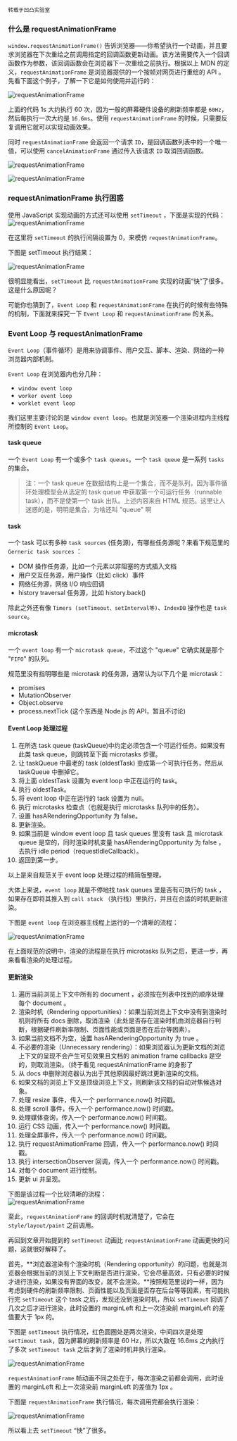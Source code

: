 `转载于凹凸实验室`

### 什么是 requestAnimationFrame

`window.requestAnimationFrame()` 告诉浏览器——你希望执行一个动画，并且要求浏览器在下次重绘之前调用指定的回调函数更新动画。该方法需要传入一个回调函数作为参数，该回调函数会在浏览器下一次重绘之前执行。根据以上 MDN 的定义，`requestAnimationFrame` 是浏览器提供的一个按帧对网页进行重绘的 API 。先看下面这个例子，了解一下它是如何使用并运行的：

![requestAnimationFrame]({{VUE_APP_PLULIC_PATH}}posts/images/20211115/01.png)

上面的代码 1s 大约执行 60 次，因为一般的屏幕硬件设备的刷新频率都是 `60Hz`，然后每执行一次大约是 `16.6ms`。使用 `requestAnimationFrame` 的时候，只需要反复调用它就可以实现动画效果。

同时 `requestAnimationFrame` 会返回一个请求 `ID`，是回调函数列表中的一个唯一值，可以使用 `cancelAnimationFrame` 通过传入该请求 `ID` 取消回调函数。

![requestAnimationFrame]({{VUE_APP_PLULIC_PATH}}posts/images/20211115/02.png)

![requestAnimationFrame]({{VUE_APP_PLULIC_PATH}}posts/images/20211115/03.gif)

### requestAnimationFrame 执行困惑

使用 JavaScript 实现动画的方式还可以使用 `setTimeout` ，下面是实现的代码：  
![requestAnimationFrame]({{VUE_APP_PLULIC_PATH}}posts/images/20211115/04.png)

在这里将 `setTimeout` 的执行间隔设置为 0，来模仿 `requestAnimationFrame`。

下图是 setTimeout 执行结果：

![requestAnimationFrame]({{VUE_APP_PLULIC_PATH}}posts/images/20211115/05.gif)

很明显能看出，`setTimeout` 比 `requestAnimationFrame` 实现的动画“快”了很多。这是什么原因呢？

可能你也猜到了，`Event Loop` 和 `requestAnimationFrame` 在执行的时候有些特殊的机制，下面就来探究一下 `Event Loop` 和 `requestAnimationFrame` 的关系。

### Event Loop 与 requestAnimationFrame

`Event Loop`（事件循环）是用来协调事件、用户交互、脚本、渲染、网络的一种浏览器内部机制。

`Event Loop` 在浏览器内也分几种：

- `window event loop`
- `worker event loop`
- `worklet event loop`

我们这里主要讨论的是 `window event loop`。也就是浏览器一个渲染进程内主线程所控制的 `Event Loop`。

#### task queue

一个 `Event Loop` 有一个或多个 `task queues`。一个 `task queue` 是一系列 `tasks` 的集合。

> 注：一个 task queue 在数据结构上是一个集合，而不是队列，因为事件循环处理模型会从选定的 task queue 中获取第一个可运行任务（runnable task），而不是使第一个 task 出队。上述内容来自 HTML 规范。这里让人迷惑的是，明明是集合，为啥还叫 "queue" 啊

#### task

一个 task 可以有多种 `task sources` (任务源)，有哪些任务源呢？来看下规范里的 `Gerneric task sources` ：

- DOM 操作任务源，比如一个元素以非阻塞的方式插入文档
- 用户交互任务源，用户操作（比如 click）事件
- 网络任务源，网络 I/O 响应回调
- history traversal 任务源，比如 history.back()

除此之外还有像 `Timers (setTimeout、setInterval等)`、`IndexDB` 操作也是 `task source`。

#### microtask

一个 `event loop` 有一个 `microtask queue`，不过这个 "queue" 它确实就是那个 "`FIFO`" 的队列。

规范里没有指明哪些是 microtask 的任务源，通常认为以下几个是 microtask：

- promises
- MutationObserver
- Object.observe
- process.nextTick (这个东西是 Node.js 的 API，暂且不讨论)

#### Event Loop 处理过程

1. 在所选 task queue (taskQueue)中约定必须包含一个可运行任务。如果没有此类 task queue，则跳转至下面 microtasks 步骤。
2. 让 taskQueue 中最老的 task (oldestTask) 变成第一个可执行任务，然后从 taskQueue 中删掉它。
3. 将上面 oldestTask 设置为 event loop 中正在运行的 task。
4. 执行 oldestTask。
5. 将 event loop 中正在运行的 task 设置为 null。
6. 执行 microtasks 检查点（也就是执行 microtasks 队列中的任务）。
7. 设置 hasARenderingOpportunity 为 false。
8. 更新渲染。
9. 如果当前是 window event loop 且 task queues 里没有 task 且 microtask queue 是空的，同时渲染时机变量 hasARenderingOpportunity 为 false ，去执行 idle period（requestIdleCallback）。
10. 返回到第一步。

以上是来自规范关于 event loop 处理过程的精简版整理。

大体上来说，`event loop` 就是不停地找 task queues 里是否有可执行的 task ，如果存在即将其推入到 `call stack` （执行栈）里执行，并且在合适的时机更新渲染。

下图是 `event loop` 在浏览器主线程上运行的一个清晰的流程：

![requestAnimationFrame]({{VUE_APP_PLULIC_PATH}}posts/images/20211115/06.jpg)

在上面规范的说明中，渲染的流程是在执行 microtasks 队列之后，更进一步，再来看看渲染的处理过程。

#### 更新渲染

1. 遍历当前浏览上下文中所有的 document ，必须按在列表中找到的顺序处理每个 document 。
2. 渲染时机（Rendering opportunities）：如果当前浏览上下文中没有到渲染时机则将所有 docs 删除，取消渲染（此处是否存在渲染时机由浏览器自行判断，根据硬件刷新率限制、页面性能或页面是否在后台等因素）。
3. 如果当前文档不为空，设置 hasARenderingOpportunity 为 true 。
4. 不必要的渲染（Unnecessary rendering）：如果浏览器认为更新文档的浏览上下文的呈现不会产生可见效果且文档的 animation frame callbacks 是空的，则取消渲染。（终于看见 requestAnimationFrame 的身影了
5. 从 docs 中删除浏览器认为出于其他原因最好跳过更新渲染的文档。
6. 如果文档的浏览上下文是顶级浏览上下文，则刷新该文档的自动对焦候选对象。
7. 处理 resize 事件，传入一个 performance.now() 时间戳。
8. 处理 scroll 事件，传入一个 performance.now() 时间戳。
9. 处理媒体查询，传入一个 performance.now() 时间戳。
10. 运行 CSS 动画，传入一个 performance.now() 时间戳。
11. 处理全屏事件，传入一个 performance.now() 时间戳。
12. 执行 requestAnimationFrame 回调，传入一个 performance.now() 时间戳。
13. 执行 intersectionObserver 回调，传入一个 performance.now() 时间戳。
14. 对每个 document 进行绘制。
15. 更新 ui 并呈现。

下图是该过程一个比较清晰的流程：  
![requestAnimationFrame]({{VUE_APP_PLULIC_PATH}}posts/images/20211115/07.jpg)

至此，`requestAnimationFrame` 的回调时机就清楚了，它会在 `style/layout/paint` 之前调用。

再回到文章开始提到的 `setTimeout` 动画比 `requestAnimationFrame` 动画更快的问题，这就很好解释了。

首先，**浏览器渲染有个渲染时机（Rendering opportunity）的问题，也就是浏览器会根据当前的浏览上下文判断是否进行渲染，它会尽量高效，只有必要的时候才进行渲染，如果没有界面的改变，就不会渲染。**按照规范里说的一样，因为考虑到硬件的刷新频率限制、页面性能以及页面是否存在后台等等因素，有可能执行完 `setTimeout` 这个 task 之后，发现还没到渲染时机，所以 `setTimeout` 回调了几次之后才进行渲染，此时设置的 marginLeft 和上一次渲染前 marginLeft 的差值要大于 1px 的。

下图是 `setTimeout` 执行情况，红色圆圈处是两次渲染，中间四次是处理 `setTimout task`，因为屏幕的刷新频率是 60 Hz，所以大致在 16.6ms 之内执行了多次 `setTimeout task` 之后才到了渲染时机并执行渲染。

![requestAnimationFrame]({{VUE_APP_PLULIC_PATH}}posts/images/20211115/08.jpg)

`requestAnimationFrame` 帧动画不同之处在于，每次渲染之前都会调用，此时设置的 marginLeft 和上一次渲染前 marginLeft 的差值为 1px 。

下图是 `requestAnimationFrame` 执行情况，每次调用完都会执行渲染：

![requestAnimationFrame]({{VUE_APP_PLULIC_PATH}}posts/images/20211115/09.jpg)

所以看上去 `setTimeout` “快”了很多。
